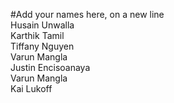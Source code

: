 #Add your names here, on a new line <firstname lastname  ><br>
Husain Unwalla<br>
Karthik Tamil<br>
Tiffany Nguyen<br>
Varun Mangla<br>
Justin Encisoanaya<br>
Varun Mangla<br>
Kai Lukoff<br>
